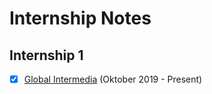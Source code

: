 # Internship Notes

## Internship 1
- [x] [Global Intermedia](./Global_Intermedia.md) (Oktober 2019 - Present)